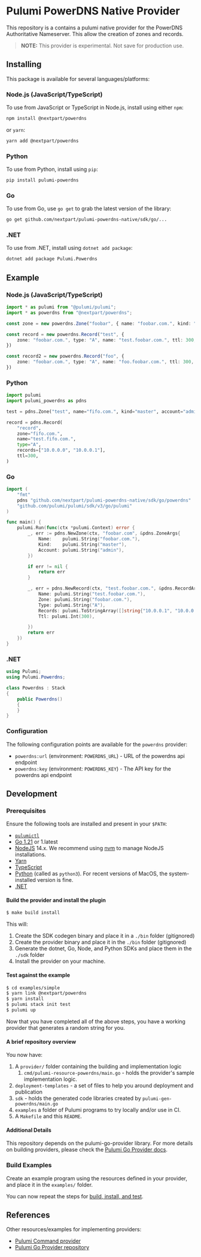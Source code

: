 # Pulumi PowerDNS Native Provider

This repository is a contains a pulumi native provider for the PowerDNS Authoritative Nameserver. This allow the creation of zones and records.

> **NOTE:** This provider is experimental. Not save for production use.

## Installing

This package is available for several languages/platforms:

### Node.js (JavaScript/TypeScript)

To use from JavaScript or TypeScript in Node.js, install using either `npm`:

```bash
npm install @nextpart/powerdns
```

or `yarn`:

```bash
yarn add @nextpart/powerdns
```

### Python

To use from Python, install using `pip`:

```bash
pip install pulumi-powerdns
```

### Go

To use from Go, use `go get` to grab the latest version of the library:

```bash
go get github.com/nextpart/pulumi-powerdns-native/sdk/go/...
```

### .NET

To use from .NET, install using `dotnet add package`:

```bash
dotnet add package Pulumi.Powerdns
```

## Example

### Node.js (JavaScript/TypeScript)

```typescript
import * as pulumi from "@pulumi/pulumi";
import * as powerdns from "@nextpart/powerdns";

const zone = new powerdns.Zone("foobar", { name: "foobar.com.", kind: "master", account: "admin"});

const record = new powerdns.Record("test", { 
    zone: "foobar.com.", type: "A", name: "test.foobar.com.", ttl: 300, records : ["10.0.0.1", "10.0.0.2", "10.0.0.3", "10.0.0.4"]
})

const record2 = new powerdns.Record("foo", { 
    zone: "foobar.com.", type: "A", name: "foo.foobar.com.", ttl: 300, records : ["10.0.0.1", "10.0.0.3", "10.0.0.4"]
})
```
 
### Python

```python
import pulumi
import pulumi_powerdns as pdns

test = pdns.Zone("test", name="fifo.com.", kind="master", account="admin")

record = pdns.Record(
    "record",
    zone="fifo.com.",
    name="test.fifo.com.",
    type="A",
    records=["10.0.0.0", "10.0.0.1"],
    ttl=300,
)
```

### Go

```go
import (
	"fmt"
	pdns "github.com/nextpart/pulumi-powerdns-native/sdk/go/powerdns"
	"github.com/pulumi/pulumi/sdk/v3/go/pulumi"
)

func main() {
	pulumi.Run(func(ctx *pulumi.Context) error {
        _, err := pdns.NewZone(ctx, "foobar.com", &pdns.ZoneArgs{
            Name:    pulumi.String("foobar.com."),
            Kind:    pulumi.String("master"),
            Account: pulumi.String("admin"),
        })

        if err != nil {
            return err
        }

		_, err = pdns.NewRecord(ctx, "test.foobar.com.", &pdns.RecordArgs{
			Name: pulumi.String("test.foobar.com."),
			Zone: pulumi.String("foobar.com."),
			Type: pulumi.String("A"),
			Records: pulumi.ToStringArray([]string{"10.0.0.1", "10.0.0.2", "10.0.3.0"}),
			Ttl: pulumi.Int(300),

		})
		return err
	})
}
```

### .NET

```csharp
using Pulumi;
using Pulumi.Powerdns;

class Powerdns : Stack
{
    public Powerdns()
    {
    }
}
```

### Configuration

The following configuration points are available for the `powerdns` provider:
* `powerdns:url` (environment: `POWERDNS_URL`) - URL of the powerdns api endpoint
* `powerdns:key` (environment: `POWERDNS_KEY`) - The API key for the powerdns api endpoint

## Development
### Prerequisites

Ensure the following tools are installed and present in your `$PATH`:

* [`pulumictl`](https://github.com/pulumi/pulumictl#installation)
* [Go 1.21](https://golang.org/dl/) or 1.latest
* [NodeJS](https://nodejs.org/en/) 14.x.  We recommend using [nvm](https://github.com/nvm-sh/nvm) to manage NodeJS installations.
* [Yarn](https://yarnpkg.com/)
* [TypeScript](https://www.typescriptlang.org/)
* [Python](https://www.python.org/downloads/) (called as `python3`).  For recent versions of MacOS, the system-installed version is fine.
* [.NET](https://dotnet.microsoft.com/download)

#### Build the provider and install the plugin

   ```bash
   $ make build install
   ```
   
This will:

1. Create the SDK codegen binary and place it in a `./bin` folder (gitignored)
2. Create the provider binary and place it in the `./bin` folder (gitignored)
3. Generate the dotnet, Go, Node, and Python SDKs and place them in the `./sdk` folder
4. Install the provider on your machine.

#### Test against the example
   
```bash
$ cd examples/simple
$ yarn link @nextpart/powerdns
$ yarn install
$ pulumi stack init test
$ pulumi up
```

Now that you have completed all of the above steps, you have a working provider that generates a random string for you.

#### A brief repository overview

You now have:

1. A `provider/` folder containing the building and implementation logic
    1. `cmd/pulumi-resource-powerdns/main.go` - holds the provider's sample implementation logic.
2. `deployment-templates` - a set of files to help you around deployment and publication
3. `sdk` - holds the generated code libraries created by `pulumi-gen-powerdns/main.go`
4. `examples` a folder of Pulumi programs to try locally and/or use in CI.
5. A `Makefile` and this `README`.

#### Additional Details

This repository depends on the pulumi-go-provider library. For more details on building providers, please check
the [Pulumi Go Provider docs](https://github.com/pulumi/pulumi-go-provider).

### Build Examples

Create an example program using the resources defined in your provider, and place it in the `examples/` folder.

You can now repeat the steps for [build, install, and test](#test-against-the-example).

## References

Other resources/examples for implementing providers:
* [Pulumi Command provider](https://github.com/pulumi/pulumi-command/blob/master/provider/pkg/provider/provider.go)
* [Pulumi Go Provider repository](https://github.com/pulumi/pulumi-go-provider)
